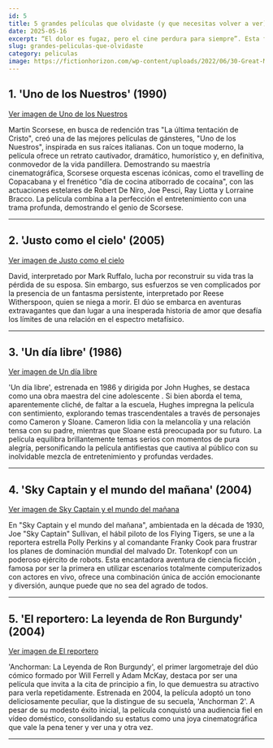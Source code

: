 ```yaml
---
id: 5
title: 5 grandes películas que olvidaste (y que necesitas volver a ver)
date: 2025-05-16
excerpt: “El dolor es fugaz, pero el cine perdura para siempre”. Esta frase se ha usado varias veces para enfatizar la idea de que el cine está grabado en tinta indeleble y que, por muy desafiante o agotador que sea el proceso de creación de una película, el resultado (con suerte) vale la pena. Lo cierto es que no todas las películas merecen ser vistas una y otra vez, y algunas envejecen con más gracia que otras. Pero una de las cosas hermosas del cine es que perdura para siempre.
slug: grandes-peliculas-que-olvidaste
category: peliculas
image: https://fictionhorizon.com/wp-content/uploads/2022/06/30-Great-Movies-You-Forgot-About-Need-to-Watch-Again.jpg
---
```


## 1. 'Uno de los Nuestros' (1990)

[Ver imagen de Uno de los Nuestros](https://fictionhorizon.com/wp-content/uploads/2022/06/Dizajn-bez-naslova-32.jpg)

Martin Scorsese, en busca de redención tras "La última tentación de Cristo", creó una de las mejores películas de gánsteres, "Uno de los Nuestros", inspirada en sus raíces italianas. Con un toque moderno, la película ofrece un retrato cautivador, dramático, humorístico y, en definitiva, conmovedor de la vida pandillera. Demostrando su maestría cinematográfica, Scorsese orquesta escenas icónicas, como el travelling de Copacabana y el frenético "día de cocina atiborrado de cocaína", con las actuaciones estelares de Robert De Niro, Joe Pesci, Ray Liotta y Lorraine Bracco. La película combina a la perfección el entretenimiento con una trama profunda, demostrando el genio de Scorsese.

---

## 2. 'Justo como el cielo' (2005)

[Ver imagen de Justo como el cielo](https://fictionhorizon.com/wp-content/uploads/2022/06/Dizajn-bez-naslova-33.jpg)

David, interpretado por Mark Ruffalo, lucha por reconstruir su vida tras la pérdida de su esposa. Sin embargo, sus esfuerzos se ven complicados por la presencia de un fantasma persistente, interpretado por Reese Witherspoon, quien se niega a morir. El dúo se embarca en aventuras extravagantes que dan lugar a una inesperada historia de amor que desafía los límites de una relación en el espectro metafísico.

---

## 3. 'Un día libre' (1986)

[Ver imagen de Un día libre](https://fictionhorizon.com/wp-content/uploads/2022/06/Dizajn-bez-naslova-34.jpg)

'Un día libre', estrenada en 1986 y dirigida por John Hughes, se destaca como una obra maestra del cine adolescente . Si bien aborda el tema, aparentemente cliché, de faltar a la escuela, Hughes impregna la película con sentimiento, explorando temas trascendentales a través de personajes como Cameron y Sloane. Cameron lidia con la melancolía y una relación tensa con su padre, mientras que Sloane está preocupada por su futuro. La película equilibra brillantemente temas serios con momentos de pura alegría, personificando la película antifiestas que cautiva al público con su inolvidable mezcla de entretenimiento y profundas verdades.

---

## 4. 'Sky Captain y el mundo del mañana' (2004)

[Ver imagen de Sky Captain y el mundo del mañana](https://fictionhorizon.com/wp-content/uploads/2022/06/Dizajn-bez-naslova-35.jpg)

En "Sky Captain y el mundo del mañana", ambientada en la década de 1930, Joe "Sky Captain" Sullivan, el hábil piloto de los Flying Tigers, se une a la reportera estrella Polly Perkins y al comandante Franky Cook para frustrar los planes de dominación mundial del malvado Dr. Totenkopf con un poderoso ejército de robots. Esta encantadora aventura de ciencia ficción , famosa por ser la primera en utilizar escenarios totalmente computerizados con actores en vivo, ofrece una combinación única de acción emocionante y diversión, aunque puede que no sea del agrado de todos.

---

## 5. 'El reportero: La leyenda de Ron Burgundy' (2004)

[Ver imagen de El reportero](https://fictionhorizon.com/wp-content/uploads/2022/06/Dizajn-bez-naslova-36.jpg)

'Anchorman: La Leyenda de Ron Burgundy', el primer largometraje del dúo cómico formado por Will Ferrell y Adam McKay, destaca por ser una película que invita a la cita de principio a fin, lo que demuestra su atractivo para verla repetidamente. Estrenada en 2004, la película adoptó un tono deliciosamente peculiar, que la distingue de su secuela, 'Anchorman 2'. A pesar de su modesto éxito inicial, la película conquistó una audiencia fiel en vídeo doméstico, consolidando su estatus como una joya cinematográfica que vale la pena tener y ver una y otra vez.

---

